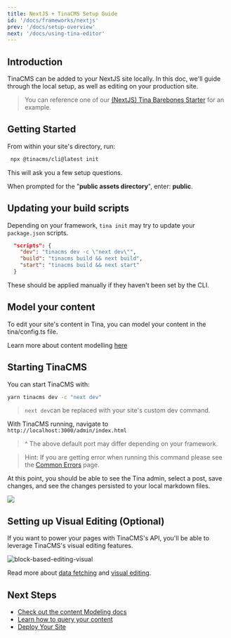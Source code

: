 ```yaml
---
title: NextJS + TinaCMS Setup Guide
id: '/docs/frameworks/nextjs'
prev: '/docs/setup-overview'
next: '/docs/using-tina-editor'
---
```


## Introduction

TinaCMS can be added to your NextJS site locally. In this doc, we'll guide through the local setup, as well as editing on your production site.

> You can reference one of our [(NextJS) Tina Barebones Starter](https://github.com/tinacms/tina-barebones-starter) for an example.

## Getting Started

From within your site's directory, run:

```bash
 npx @tinacms/cli@latest init
```

This will ask you a few setup questions.

When prompted for the "**public assets directory**", enter: **public**.

## Updating your build scripts

Depending on your framework, `tina init` may try to update your `package.json` scripts.

```json
  "scripts": {
    "dev": "tinacms dev -c \"next dev\"",
    "build": "tinacms build && next build",
    "start": "tinacms build && next start"
  }
```

These should be applied manually if they haven't been set by the CLI.

## Model your content

To edit your site's content in Tina, you can model your content in the tina/config.ts file.

Learn more about content modelling [here](/docs/schema/)

## Starting TinaCMS

You can start TinaCMS with:

```bash
yarn tinacms dev -c "next dev"
```

> `next dev`can be replaced with your site's custom dev command.

With TinaCMS running, navigate to `http://localhost:3000/admin/index.html`

> ^ The above default port may differ depending on your framework.

> Hint: If you are getting error when running this command please see the [Common Errors](/docs/forestry/common-errors) page.

At this point, you should be able to see the Tina admin, select a post, save changes, and see the changes persisted to your local markdown files.

![](/img/hugo-tina-admin-screenshot.png)

## Setting up Visual Editing (Optional)

If you want to power your pages with TinaCMS's API, you'll be able to leverage TinaCMS's visual editing features.

![block-based-editing-visual](/gif/blocks.gif)

Read more about [data fetching](/docs/features/data-fetching/) and [visual editing](/docs/contextual-editing/overview/).

## Next Steps

- [Check out the content Modeling docs](/docs/schema/)
- [Learn how to query your content](/docs/features/data-fetching/)
- [Deploy Your Site](/docs/tina-cloud)
